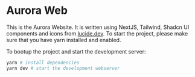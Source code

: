 # Aurora Web


This is the Aurora Website. It is written using NextJS, Tailwind, Shadcn UI components 
and icons from [lucide.dev](https://lucide.dev). To start the project, please make sure that you have yarn installed and enabled. 

To bootup the project and start the development server:
```bash
yarn # install dependencies
yarn dev # start the development webserver
```

